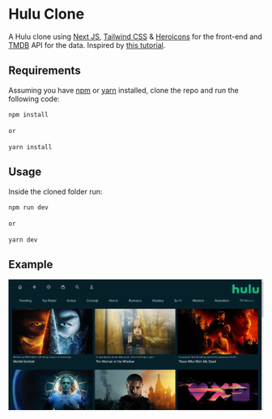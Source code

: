 # Hulu Clone

A Hulu clone using [Next JS](https://nextjs.org), [Tailwind CSS](https://tailwindcss.com) & [Heroicons](https://heroicons.com) for the front-end and [TMDB](https://www.themoviedb.org) API for the data. Inspired by [this tutorial](https://www.youtube.com/watch?v=MqDlsjc8GLo&t=2151s).

## Requirements

Assuming you have [npm](shttps://www.npmjs.com) or [yarn](https://www.yarnpkg.com) installed, clone the repo and run the following code:

```
npm install

or

yarn install
```

## Usage

Inside the cloned folder run:

```
npm run dev

or

yarn dev
```

## Example

<p align="center">
  <img src="img/img.png" /> 
</p>
